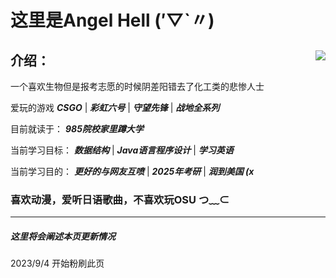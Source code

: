 # 这里是Angel Hell (′▽`〃) 

 

## <img align="right" src="https://github-readme-stats.vercel.app/api?username=AngelHellWolf&count_private=true&show_icons=true">介绍：

一个喜欢生物但是报考志愿的时候阴差阳错去了化工类的悲惨人士

爱玩的游戏 ***CSGO*** | ***彩虹六号*** | ***守望先锋*** | ***战地全系列***

目前就读于： ***985院校家里蹲大学***

当前学习目标：  ***数据结构*** | ***Java语言程序设计*** | ***学习英语***

当前学习目的： ***更好的与网友互喷*** | ***2025年考研*** | ***润到美国 (x***


### 喜欢动漫，爱听日语歌曲，不喜欢玩OSU つ﹏⊂ 



---

##### 这里将会阐述本页更新情况

2023/9/4    开始粉刷此页



